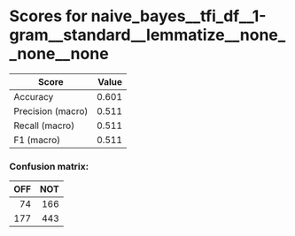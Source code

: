 # Scores for naive_bayes__tfi_df__1-gram__standard__lemmatize__none__none__none
|      Score      |Value|
|-----------------|----:|
|Accuracy         |0.601|
|Precision (macro)|0.511|
|Recall (macro)   |0.511|
|F1 (macro)       |0.511|

### Confusion matrix:
|OFF|NOT|
|--:|--:|
| 74|166|
|177|443|
